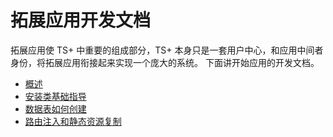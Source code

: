 # 拓展应用开发文档

拓展应用使 TS+ 中重要的组成部分，TS+ 本身只是一套用户中心，和应用中间者身份，将拓展应用衔接起来实现一个庞大的系统。
下面讲开始应用的开发文档。

- [概述](概述.md)
- [安装类基础指导](安装类基础指导.md)
- [数据表如何创建](数据表如何创建.md)
- [路由注入和静态资源复制](路由注入和静态资源复制.md)
